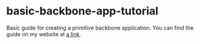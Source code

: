 # basic-backbone-app-tutorial
Basic guide for creating a primitive backbone application.
You can find the guide on my website at [a link](http://brandonsherette.com/blog/backbone-tutorial-part-1/).